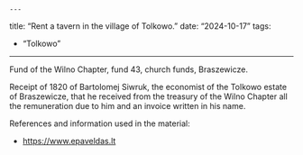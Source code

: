     ---
title: “Rent a tavern in the village of Tolkowo.”
date: “2024-10-17”
tags:
  - “Tolkowo”
---

Fund of the Wilno Chapter, fund 43, church funds, Braszewicze.

Receipt of 1820 of Bartolomej Siwruk, the economist of the Tolkowo estate of Braszewicze, that he received from the treasury of the Wilno Chapter all the remuneration due to him and an invoice written in his name.

References and information used in the material:
- https://www.epaveldas.lt
